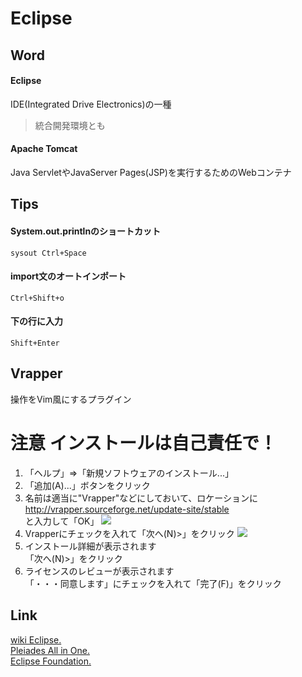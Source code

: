 # Eclipse
## Word
#### Eclipse
IDE(Integrated Drive Electronics)の一種
> 統合開発環境とも
#### Apache Tomcat
Java ServletやJavaServer Pages(JSP)を実行するためのWebコンテナ
## Tips
#### System.out.printlnのショートカット
`sysout Ctrl+Space`
#### import文のオートインポート
`Ctrl+Shift+o`
#### 下の行に入力
`Shift+Enter`
## Vrapper
操作をVim風にするプラグイン
# 注意 インストールは自己責任で！
1. 「ヘルプ」⇒「新規ソフトウェアのインストール...」
1. 「追加(A)...」ボタンをクリック
1. 名前は適当に"Vrapper"などにしておいて、ロケーションに  
	http://vrapper.sourceforge.net/update-site/stable  
	と入力して「OK」
	![](https://qiita-user-contents.imgix.net/https%3A%2F%2Fqiita-image-store.s3.amazonaws.com%2F0%2F134293%2F4f21bdfd-0536-f471-054a-d05dbd505b9c.png?ixlib=rb-1.2.2&auto=format&gif-q=60&q=75&s=0f7ba1d2aa28071295346bd5583aa1e8)
1. Vrapperにチェックを入れて「次へ(N)>」をクリック
	![](https://qiita-user-contents.imgix.net/https%3A%2F%2Fqiita-image-store.s3.amazonaws.com%2F0%2F134293%2Fcd23faed-3789-79dc-ea95-79e8b5f9cbff.png?ixlib=rb-1.2.2&auto=format&gif-q=60&q=75&s=5ed12fb51c45872f43752946c2d7ecda)
1. インストール詳細が表示されます  
	「次へ(N)>」をクリック
1. ライセンスのレビューが表示されます  
	「・・・同意します」にチェックを入れて「完了(F)」をクリック
## Link
[wiki Eclipse.](https://ja.wikipedia.org/wiki/Eclipse_(%E7%B5%B1%E5%90%88%E9%96%8B%E7%99%BA%E7%92%B0%E5%A2%83))  
[Pleiades All in One.](https://mergedoc.osdn.jp/)  
[Eclipse Foundation.](https://www.eclipse.org/)
